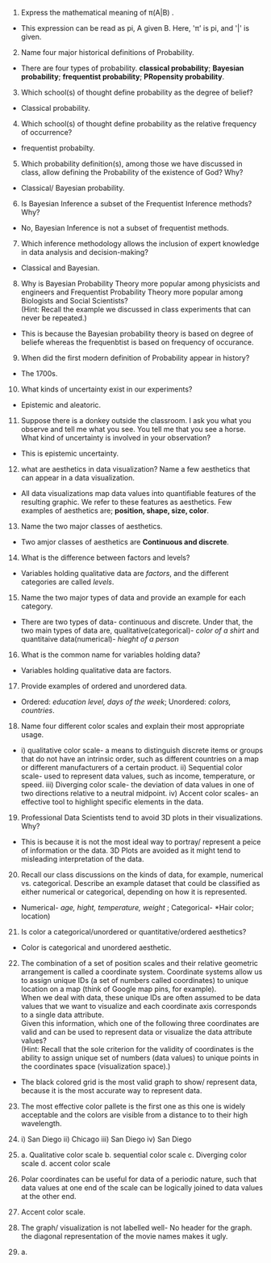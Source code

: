 1. Express the mathematical meaning of π(A|B) .  
- This expression can be read as pi, A given B. Here, 'π' is pi, and '|' is given.  

2. Name four major historical definitions of Probability.  
- There are four types of probability. **classical probability**; **Bayesian probability**; **frequentist probability**; **PRopensity probability**.  

3. Which school(s) of thought define probability as the degree of belief?  
- Classical probability.  

4. Which school(s) of thought define probability as the relative frequency of occurrence?  
- frequentist probabilty.  

5. Which probability definition(s), among those we have discussed in class, allow defining the Probability of the existence of God? Why?  
- Classical/ Bayesian probability.  

6. Is Bayesian Inference a subset of the Frequentist Inference methods? Why?  
- No, Bayesian Inference is not a subset of frequentist methods. 

7. Which inference methodology allows the inclusion of expert knowledge in data analysis and decision-making?  
- Classical and Bayesian.  

8. Why is Bayesian Probability Theory more popular among physicists and engineers and Frequentist Probability Theory more popular among Biologists and Social Scientists?  
(Hint: Recall the example we discussed in class experiments that can never be repeated.)  
- This is because the Bayesian probability theory is based on degree of beliefe whereas the frequenbtist is based on frequency of occurance.  

9. When did the first modern definition of Probability appear in history?  
- The 1700s.  

10. What kinds of uncertainty exist in our experiments?  
- Epistemic and aleatoric.  

11. Suppose there is a donkey outside the classroom. I ask you what you observe and tell me what you see. You tell me that you see a horse. What kind of uncertainty is involved in your observation?  
- This is epistemic uncertainty. 

12. what are aesthetics in data visualization? Name a few aesthetics that can appear in a data visualization.  
- All data visualizations map data values into quantifiable features of the resulting graphic. We refer to these features as aesthetics. Few examples of aesthetics are; **position, shape, size, color**.  

13. Name the two major classes of aesthetics.  
- Two amjor classes of aesthetics are **Continuous and discrete**.  

14. What is the difference between factors and levels?  
- Variables holding qualitative data are *factors*, and the different categories are called *levels*.   

15. Name the two major types of data and provide an example for each category.  
- There are two types of data- continuous and discrete. Under that, the two main types of data are, qualitative(categorical)- *color of a shirt* and quantitaive data(numerical)- *hieght of a person*  

16. What is the common name for variables holding data?  
- Variables holding qualitative data are factors.  

17. Provide examples of ordered and unordered data.          
- Ordered: *education level, days of the week*; Unordered: *colors, countries*.    

18. Name four different color scales and explain their most appropriate usage.  
- i) qualitative color scale- a means to distinguish discrete items or groups that do not have an intrinsic order, such as different countries on a map or different manufacturers of a certain product.
ii) Sequential color scale- used to represent data values, such as income, temperature, or speed.
iii) Diverging color scale- the deviation of data values in one of two directions relative to a neutral midpoint.
iv) Accent color scales- an effective tool to highlight specific elements in the data.  

19. Professional Data Scientists tend to avoid 3D plots in their visualizations. Why?  
- This is because it is not the most ideal way to portray/ represent a peice of information or the data. 3D Plots are avoided as it might tend to misleading interpretation of the data.   

20. Recall our class discussions on the kinds of data, for example, numerical vs. categorical. Describe an example dataset that could be classified as either numerical or categorical, depending on how it is represented.  
- Numerical- *age, hight, temperature, weight* ; Categorical- *Hair color; location)  

21. Is color a categorical/unordered or quantitative/ordered aesthetics?    
- Color is categorical and unordered aesthetic.  

22. The combination of a set of position scales and their relative geometric arrangement is called a coordinate system. Coordinate systems allow us to assign unique IDs (a set of numbers called coordinates) to unique location on a map (think of Google map pins, for example).    
When we deal with data, these unique IDs are often assumed to be data values that we want to visualize and each coordinate axis corresponds to a single data attribute.  
Given this information, which one of the following three coordinates are valid and can be used to represent data or visualize the data attribute values?  
(Hint: Recall that the sole criterion for the validity of coordinates is the ability to assign unique set of numbers (data values) to unique points in the coordinates space (visualization space).)  
- The black colored grid is the most valid graph to show/ represent data, because it is the most accurate way to represent data.

23. The most effective color pallete is the first one as this one is widely acceptable and the colors are visible from a distance to to their high wavelength.

24. i) San Diego
  ii) Chicago
  iii) San Diego
  iv) San Diego

25. a. Qualitative color scale
  b. sequential color scale
  c. Diverging color scale
  d. accent color scale

26. Polar coordinates can be useful for data of a periodic nature, such that data values at one end of the scale can be logically
joined to data values at the other end.

27. Accent color scale.

28. The graph/ visualization is not labelled well- No header for the graph. the diagonal representation of the movie names makes it ugly. 

29. a. 
